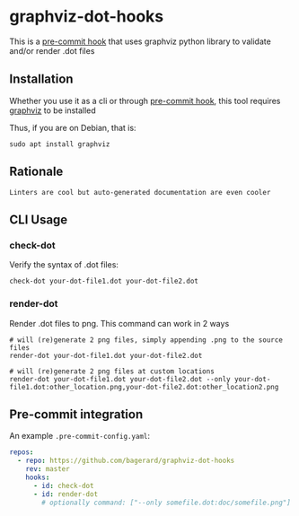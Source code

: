 # graphviz-dot-hooks

This is a [pre-commit hook](https://pre-commit.com/) that uses graphviz python library to validate and/or render .dot files

## Installation

Whether you use it as a cli or through [pre-commit hook](https://pre-commit.com/),
this tool requires [graphviz](https://www.graphviz.org/) to be installed

Thus, if you are on Debian, that is:

    sudo apt install graphviz
    
## Rationale

    Linters are cool but auto-generated documentation are even cooler

## CLI Usage

### check-dot

Verify the syntax of .dot files:
    
    check-dot your-dot-file1.dot your-dot-file2.dot

### render-dot
Render .dot files to png. This command can work in 2 ways

    # will (re)generate 2 png files, simply appending .png to the source files 
    render-dot your-dot-file1.dot your-dot-file2.dot

    # will (re)generate 2 png files at custom locations
    render-dot your-dot-file1.dot your-dot-file2.dot --only your-dot-file1.dot:other_location.png,your-dot-file2.dot:other_location2.png

## Pre-commit integration

An example `.pre-commit-config.yaml`:

```yaml
repos:
  - repo: https://github.com/bagerard/graphviz-dot-hooks
    rev: master
    hooks:
      - id: check-dot
      - id: render-dot
        # optionally command: ["--only somefile.dot:doc/somefile.png"]
```

